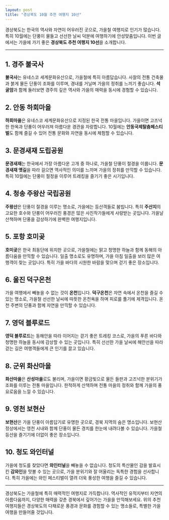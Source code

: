 ```yaml
---
layout: post
title: "경상북도 10월 추천 여행지 10선"
---
```



경상북도는 한국의 역사와 자연이 어우러진 곳으로, 가을철 여행지로 인기가 많습니다. 특히 10월에는 단풍이 물들고 선선한 날씨 덕분에 여행하기에 안성맞춤입니다. 이번 글에서는 가을에 가기 좋은 **경상북도 추천 여행지 10선**을 소개합니다.

---

## 1. 경주 불국사
**불국사**는 유네스코 세계문화유산으로, 가을철에 특히 아름답습니다. 사찰의 전통 건축물과 붉게 물든 단풍이 조화를 이루며, 경내를 거닐며 가을의 정취를 느끼기 좋습니다. **석굴암**과 함께 둘러보면 경주의 깊은 역사와 가을의 매력을 동시에 경험할 수 있습니다.

## 2. 안동 하회마을
**하회마을**은 유네스코 세계문화유산으로 지정된 한국 전통 마을입니다. 가을이면 고즈넉한 한옥과 단풍이 어우러져 아름다운 경관을 자랑합니다. 10월에는 **안동국제탈춤페스티벌**도 함께 즐길 수 있어 전통 문화와 자연을 동시에 체험할 수 있습니다.

## 3. 문경새재 도립공원
**문경새재**는 한국에서 가장 아름다운 고개 중 하나로, 가을철 단풍이 절경을 이룹니다. **문경새재 옛길**을 따라 걸으면 역사적인 의미를 느끼며 가을의 정취를 만끽할 수 있습니다. 특히 10월에는 단풍이 절정을 이루어 트레킹을 즐기기 좋은 시기입니다.

## 4. 청송 주왕산 국립공원
**주왕산**은 단풍이 절경을 이루는 명소로, 가을에는 등산객들로 붐빕니다. 특히 **주산지**의 고요한 호수와 단풍이 어우러진 풍경은 많은 사진작가들에게 사랑받는 곳입니다. 가을날 산책하며 단풍을 감상하기에 완벽한 여행지입니다.

## 5. 포항 호미곶
**호미곶**은 한국 최동단에 위치한 곳으로, 가을철에는 맑고 청명한 하늘과 함께 동해의 아름다움을 만끽할 수 있습니다. 일출 명소로도 유명하며, 가을 아침 일출을 보러 많은 여행객이 찾는 곳입니다. 특히 가을 바다의 시원한 바람을 맞으며 걷기 좋은 장소입니다.

## 6. 울진 덕구온천
가을 여행에서 빼놓을 수 없는 것이 **온천**입니다. **덕구온천**은 자연 속에서 온천을 즐길 수 있는 명소로, 가을철 선선한 날씨에 따뜻한 온천욕을 하며 피로를 풀기에 제격입니다. 온천 주변의 단풍과 함께 자연을 만끽할 수 있습니다.

## 7. 영덕 블루로드
**영덕 블루로드**는 동해안을 따라 이어지는 걷기 좋은 트레킹 코스로, 가을의 푸른 바다와 청명한 하늘을 동시에 감상할 수 있는 곳입니다. 특히 선선한 가을 날씨에 해안선을 따라 걷는 길은 여행객들에게 큰 인기를 끌고 있습니다.

## 8. 군위 화산마을
**화산마을**은 **산성마을**로도 불리며, 가을이면 황금빛으로 물든 들판과 고즈넉한 분위기가 조화를 이루는 전통 마을입니다. 한적하게 산책하며 전통 마을의 정취와 함께 가을의 풍요로움을 느낄 수 있습니다.

## 9. 영천 보현산
**보현산**은 가을 단풍이 아름답기로 유명한 곳으로, 경북 지역의 숨은 명소입니다. 보현산 정상에서는 영천 시내와 함께 단풍이 물든 경치를 한눈에 내려다볼 수 있습니다. 가을철 등산을 즐기기에 더없이 좋은 장소입니다.

## 10. 청도 와인터널
가을에 청도를 찾았다면 **와인터널**을 빼놓을 수 없습니다. 청도의 특산물인 감을 발효시킨 **감와인**을 맛볼 수 있는 곳으로, 가을 분위기와 잘 어울리는 독특한 경험을 선사합니다. 특히 가을에는 와인 페스티벌이 열려 더욱 풍성한 여행을 즐길 수 있습니다.

---

경상북도는 가을철에 특히 매력적인 여행지로 가득합니다. 역사적인 유적지부터 자연의 아름다움까지, 다양한 매력을 갖춘 경북에서 깊어가는 가을을 만끽해보세요. 위의 추천 여행지들은 경상북도의 다채로운 풍경과 문화를 경험할 수 있는 명소들로, 특별한 가을 여행을 만들어줄 것입니다.
